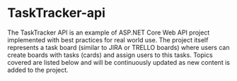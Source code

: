 # TaskTracker-api

The TaskTracker API is an example of ASP.NET Core Web API project implemented with best practices for real world use. The project itself represents a task board (similar to JIRA or TRELLO boards) where users can create boards with tasks (cards) and assign users to this tasks. Topics covered are listed below and will be continuously updated as new content is added to the project.
